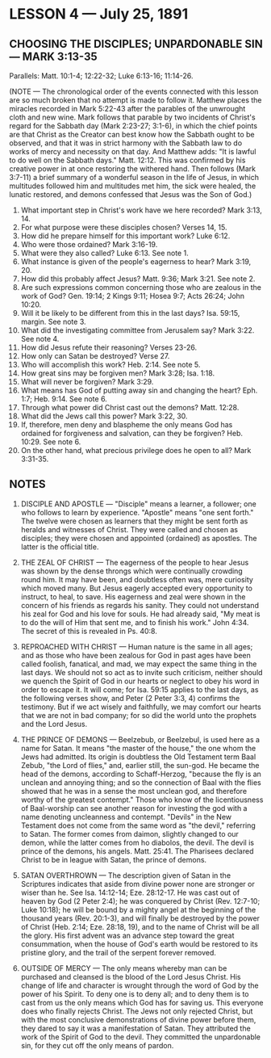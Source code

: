 # LESSON 4 — July 25, 1891

## CHOOSING THE DISCIPLES; UNPARDONABLE SIN — MARK 3:13-35

Parallels: Matt. 10:1-4; 12:22-32; Luke 6:13-16; 11:14-26.

(NOTE — The chronological order of the events connected with this lesson are so much broken that no attempt is made to follow it. Matthew places the miracles recorded in Mark 5:22-43 after the parables of the unwrought cloth and new wine. Mark follows that parable by two incidents of Christ's regard for the Sabbath day (Mark 2:23-27; 3:1-6), in which the chief points are that Christ as the Creator can best know how the Sabbath ought to be observed, and that it was in strict harmony with the Sabbath law to do works of mercy and necessity on that day. And Matthew adds: "It is lawful to do well on the Sabbath days." Matt. 12:12. This was confirmed by his creative power in at once restoring the withered hand. Then follows (Mark 3:7-11) a brief summary of a wonderful season in the life of Jesus, in which multitudes followed him and multitudes met him, the sick were healed, the lunatic restored, and demons confessed that Jesus was the Son of God.)

1. What important step in Christ's work have we here recorded? Mark 3:13, 14.
2. For what purpose were these disciples chosen? Verses 14, 15.
3. How did he prepare himself for this important work? Luke 6:12.
4. Who were those ordained? Mark 3:16-19.
5. What were they also called? Luke 6:13. See note 1.
6. What instance is given of the people's eagerness to hear? Mark 3:19, 20.
7. How did this probably affect Jesus? Matt. 9:36; Mark 3:21. See note 2.
8. Are such expressions common concerning those who are zealous in the work of God? Gen. 19:14; 2 Kings 9:11; Hosea 9:7; Acts 26:24; John 10:20.
9. Will it be likely to be different from this in the last days? Isa. 59:15, margin. See note 3.
10. What did the investigating committee from Jerusalem say? Mark 3:22. See note 4.
11. How did Jesus refute their reasoning? Verses 23-26.
12. How only can Satan be destroyed? Verse 27.
13. Who will accomplish this work? Heb. 2:14. See note 5.
14. How great sins may be forgiven men? Mark 3:28; Isa. 1:18.
15. What will never be forgiven? Mark 3:29.
16. What means has God of putting away sin and changing the heart? Eph. 1:7; Heb. 9:14. See note 6.
17. Through what power did Christ cast out the demons? Matt. 12:28.
18. What did the Jews call this power? Mark 3:22, 30.
19. If, therefore, men deny and blaspheme the only means God has ordained for forgiveness and salvation, can they be forgiven? Heb. 10:29. See note 6.
20. On the other hand, what precious privilege does he open to all? Mark 3:31-35.

## NOTES

1. DISCIPLE AND APOSTLE — "Disciple" means a learner, a follower; one who follows to learn by experience. "Apostle" means "one sent forth." The twelve were chosen as learners that they might be sent forth as heralds and witnesses of Christ. They were called and chosen as disciples; they were chosen and appointed (ordained) as apostles. The latter is the official title.

2. THE ZEAL OF CHRIST — The eagerness of the people to hear Jesus was shown by the dense throngs which were continually crowding round him. It may have been, and doubtless often was, mere curiosity which moved many. But Jesus eagerly accepted every opportunity to instruct, to heal, to save. His eagerness and zeal were shown in the concern of his friends as regards his sanity. They could not understand his zeal for God and his love for souls. He had already said, "My meat is to do the will of Him that sent me, and to finish his work." John 4:34. The secret of this is revealed in Ps. 40:8.

3. REPROACHED WITH CHRIST — Human nature is the same in all ages; and as those who have been zealous for God in past ages have been called foolish, fanatical, and mad, we may expect the same thing in the last days. We should not so act as to invite such criticism, neither should we quench the Spirit of God in our hearts or neglect to obey his word in order to escape it. It will come; for Isa. 59:15 applies to the last days, as the following verses show, and Peter (2 Peter 3:3, 4) confirms the testimony. But if we act wisely and faithfully, we may comfort our hearts that we are not in bad company; for so did the world unto the prophets and the Lord Jesus.

4. THE PRINCE OF DEMONS — Beelzebub, or Beelzebul, is used here as a name for Satan. It means "the master of the house," the one whom the Jews had admitted. Its origin is doubtless the Old Testament term Baal Zebub, "the Lord of flies," and, earlier still, the sun-god. He became the head of the demons, according to Schaff-Herzog, "because the fly is an unclean and annoying thing; and so the connection of Baal with the flies showed that he was in a sense the most unclean god, and therefore worthy of the greatest contempt." Those who know of the licentiousness of Baal-worship can see another reason for investing the god with a name denoting uncleanness and contempt. "Devils" in the New Testament does not come from the same word as "the devil," referring to Satan. The former comes from daimon, slightly changed to our demon, while the latter comes from ho diabolos, the devil. The devil is prince of the demons, his angels. Matt. 25:41. The Pharisees declared Christ to be in league with Satan, the prince of demons.

5. SATAN OVERTHROWN — The description given of Satan in the Scriptures indicates that aside from divine power none are stronger or wiser than he. See Isa. 14:12-14; Eze. 28:12-17. He was cast out of heaven by God (2 Peter 2:4); he was conquered by Christ (Rev. 12:7-10; Luke 10:18); he will be bound by a mighty angel at the beginning of the thousand years (Rev. 20:1-3), and will finally be destroyed by the power of Christ (Heb. 2:14; Eze. 28:18, 19), and to the name of Christ will be all the glory. His first advent was an advance step toward the great consummation, when the house of God's earth would be restored to its pristine glory, and the trail of the serpent forever removed.

6. OUTSIDE OF MERCY — The only means whereby man can be purchased and cleansed is the blood of the Lord Jesus Christ. His change of life and character is wrought through the word of God by the power of his Spirit. To deny one is to deny all; and to deny them is to cast from us the only means which God has for saving us. This everyone does who finally rejects Christ. The Jews not only rejected Christ, but with the most conclusive demonstrations of divine power before them, they dared to say it was a manifestation of Satan. They attributed the work of the Spirit of God to the devil. They committed the unpardonable sin, for they cut off the only means of pardon.